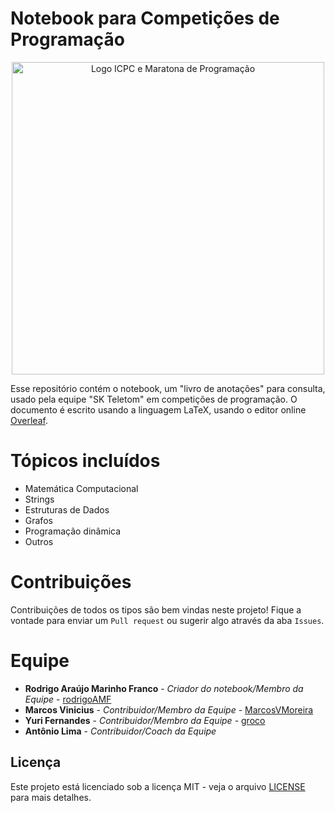 # Notebook para Competições de Programação

<p align = "center">
  <img src="https://github.com/rodrigoAMF/competitive-programming-notebook/blob/master/figures/logo_icpc_mdp.png" alt="Logo ICPC e Maratona de Programação" width="500"/>
</p>                                                                                                     



Esse repositório contém o notebook, um "livro de anotações" para consulta, usado pela equipe "SK Teletom" em competições de programação. O documento é escrito usando a linguagem LaTeX, usando o editor online [Overleaf](https://www.overleaf.com/).

# Tópicos incluídos

* Matemática Computacional
* Strings
* Estruturas de Dados
* Grafos
* Programação dinâmica
* Outros

# Contribuições
Contribuições de todos os tipos são bem vindas neste projeto! Fique a vontade para enviar um `Pull request` ou sugerir algo através da aba `Issues`.

# Equipe

* **Rodrigo Araújo Marinho Franco** - *Criador do notebook/Membro da Equipe* - [rodrigoAMF](https://github.com/rodrigoAMF)
* **Marcos Vinicius** - *Contribuidor/Membro da Equipe* - [MarcosVMoreira](https://github.com/MarcosVMoreira)
* **Yuri Fernandes** - *Contribuidor/Membro da Equipe* - [groco](https://github.com/groco)
* **Antônio Lima** - *Contribuidor/Coach da Equipe* 

## Licença

Este projeto está licenciado sob a licença MIT - veja o arquivo [LICENSE](LICENSE) para mais detalhes.
